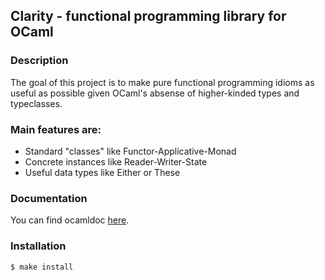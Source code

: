 ## Clarity - functional programming library for OCaml
### Description

The goal of this project is to make pure functional programming idioms as useful as possible given OCaml's absense of higher-kinded types and typeclasses.

### Main features are:
* Standard "classes" like Functor-Applicative-Monad
* Concrete instances like Reader-Writer-State
* Useful data types like Either or These

### Documentation

You can find ocamldoc [here](https://indiscriminatecoding.github.io/clarity-docs/).

### Installation
    $ make install

